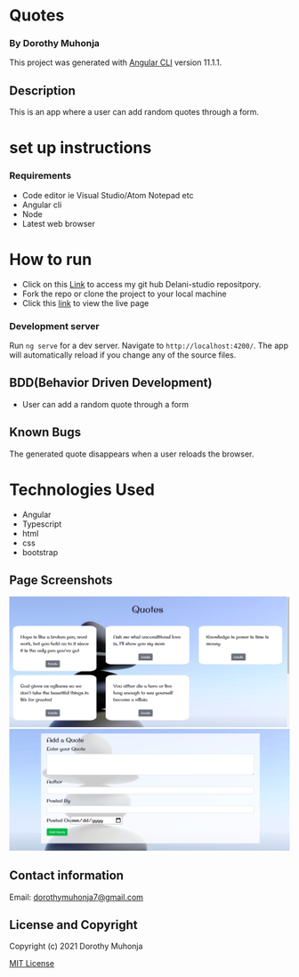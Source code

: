 # Quotes
### By Dorothy Muhonja

This project was generated with [Angular CLI](https://github.com/angular/angular-cli) version 11.1.1.

## Description
This is an app where a user can add random quotes through a form.

# set up instructions
### Requirements
* Code editor ie Visual Studio/Atom Notepad etc
* Angular cli
* Node 
* Latest web browser

# How to run
* Click on this [Link](https://github.com/dorothymuhonja/Quotes-Project.git) to access my git hub Delani-studio repositpory.
* Fork the repo or clone the project to your local machine
* Click this [link](https://quotes-app-angular.herokuapp.com/) to view the live page


### Development server

Run `ng serve` for a dev server. Navigate to `http://localhost:4200/`. The app will automatically reload if you change any of the source files.

## BDD(Behavior Driven Development)
* User can add a random quote through a form

## Known Bugs
The generated quote disappears when a user reloads the browser.

# Technologies Used
* Angular
* Typescript
* html
* css
* bootstrap

## Page Screenshots
![quotes](src/assets/images/quotes.png)
 ![form](src/assets/images/form.png)

## Contact information
Email: dorothymuhonja7@gmail.com

## License and Copyright
Copyright (c) 2021 Dorothy Muhonja

[MIT License](LICENSE)

